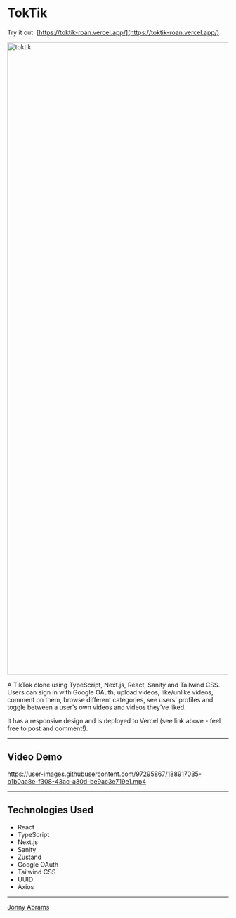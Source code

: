 # TokTik

Try it out: [https://toktik-roan.vercel.app/](https://toktik-roan.vercel.app/)

<img width="1440" alt="toktik" src="https://user-images.githubusercontent.com/97295867/182559406-519faada-36ef-4133-91cd-dd198046d954.png">

A TikTok clone using TypeScript, Next.js, React, Sanity and Tailwind CSS. Users can sign in with Google OAuth, upload videos, like/unlike videos, comment on them, browse different categories, see users' profiles and toggle between a user's own videos and videos they've liked.

It has a responsive design and is deployed to Vercel (see link above - feel free to post and comment!).

---

## Video Demo

https://user-images.githubusercontent.com/97295867/188917035-b1b0aa8e-f308-43ac-a30d-be9ac3e719e1.mp4

---

## Technologies Used

* React
* TypeScript
* Next.js
* Sanity
* Zustand
* Google OAuth
* Tailwind CSS
* UUID
* Axios

---

[Jonny Abrams](https://github.com/jonnyabrams)
